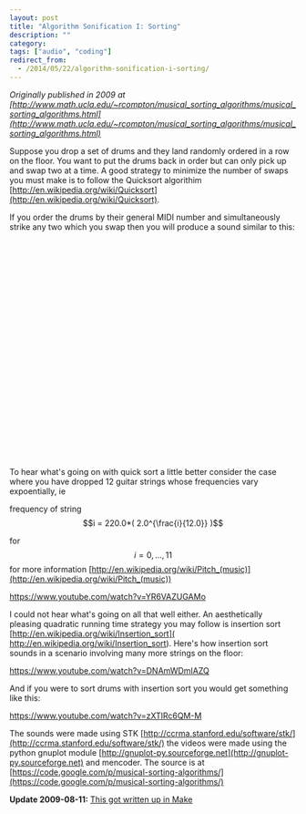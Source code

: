 ```yaml
---
layout: post
title: "Algorithm Sonification I: Sorting"
description: ""
category:
tags: ["audio", "coding"]
redirect_from:
  - /2014/05/22/algorithm-sonification-i-sorting/
---
```




*Originally published in 2009 at [http://www.math.ucla.edu/~rcompton/musical_sorting_algorithms/musical_sorting_algorithms.html](http://www.math.ucla.edu/~rcompton/musical_sorting_algorithms/musical_sorting_algorithms.html)*

Suppose you drop a set of drums and they land randomly ordered in a row on the floor. You want to put the drums back in order but can only pick up and swap two at a time. A good strategy to minimize the number of swaps you must make is to follow the Quicksort algorithim [http://en.wikipedia.org/wiki/Quicksort](http://en.wikipedia.org/wiki/Quicksort).

If you order the drums by their general MIDI number and simultaneously strike any two which you swap then you will produce a sound similar to this:

<object width="480" height="385"><param name="movie" value="http://www.youtube.com/v/g2IWUd3p30I&hl=en&fs=1&"></param><param name="allowFullScreen" value="true"></param><param name="allowscriptaccess" value="always"></param><embed src="http://www.youtube.com/v/g2IWUd3p30I&hl=en&fs=1&" type="application/x-shockwave-flash" allowscriptaccess="always" allowfullscreen="true" width="480" height="385"></embed></object>
<br>
<!--more-->

To hear what's going on with quick sort a little better consider the case where you have dropped 12 guitar strings whose frequencies vary expoentially, ie

frequency of string $$i = 220.0*( 2.0^{\frac{i}{12.0}} )$$

for $$i=0,...,11$$ for more information [http://en.wikipedia.org/wiki/Pitch_(music)](http://en.wikipedia.org/wiki/Pitch_(music))

https://www.youtube.com/watch?v=YR6VAZUGAMo

I could not hear what's going on all that well either. An aesthetically pleasing quadratic running time strategy you may follow is insertion sort [http://en.wikipedia.org/wiki/Insertion_sort]( http://en.wikipedia.org/wiki/Insertion_sort). Here's how insertion sort sounds in a scenario involving many more strings on the floor:

https://www.youtube.com/watch?v=DNAmWDmIAZQ

And if you were to sort drums with insertion sort you would get something like this:

https://www.youtube.com/watch?v=zXTlRc6QM-M

The sounds were made using STK [http://ccrma.stanford.edu/software/stk/](http://ccrma.stanford.edu/software/stk/) the videos were made using the python gnuplot module [http://gnuplot-py.sourceforge.net](http://gnuplot-py.sourceforge.net) and mencoder. The source is at [https://code.google.com/p/musical-sorting-algorithms/](https://code.google.com/p/musical-sorting-algorithms/)


**Update 2009-08-11:**
[This got written up in Make](https://web.archive.org/web/20090827005157/http://blog.makezine.com/archive/2009/08/musical_sorting_algorithms.html)


